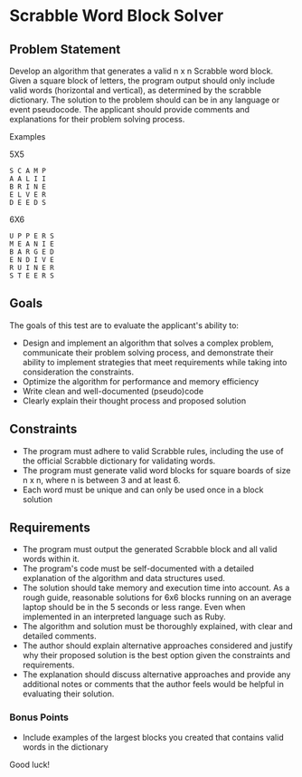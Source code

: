 # Scrabble Word Block Solver

## Problem Statement

Develop an algorithm that generates a valid n x n Scrabble word block. Given a square block of letters, the program output should only include valid words (horizontal and vertical), as determined by the scrabble dictionary. The solution to the problem should can be in any language or event pseudocode. The applicant should provide comments and explanations for their problem solving process.

Examples

5X5
```
S C A M P
A A L I I
B R I N E
E L V E R
D E E D S
```

6X6

```
U P P E R S
M E A N I E
B A R G E D
E N D I V E
R U I N E R
S T E E R S
```


## Goals

The goals of this test are to evaluate the applicant's ability to:

* Design and implement an algorithm that solves a complex problem, communicate their problem solving process, and demonstrate their ability to implement strategies that meet requirements while taking into consideration the constraints.
* Optimize the algorithm for performance and memory efficiency
* Write clean and well-documented (pseudo)code
* Clearly explain their thought process and proposed solution

## Constraints

* The program must adhere to valid Scrabble rules, including the use of the official Scrabble dictionary for validating words.
* The program must generate valid word blocks for square boards of size n x n, where n is between 3 and at least 6.
* Each word must be unique and can only be used once in a block solution

## Requirements

* The program must output the generated Scrabble block and all valid words within it.
* The program's code must be self-documented with a detailed explanation of the algorithm and data structures used.
* The solution should take memory and execution time into account. As a rough guide, reasonable solutions for 6x6 blocks running on an average laptop should be in the 5 seconds or less range. Even when implemented in an interpreted language such as Ruby.
* The algorithm and solution must be thoroughly explained, with clear and detailed comments.
* The author should explain alternative approaches considered and justify why their proposed solution is the best option given the constraints and requirements.
* The explanation should discuss alternative approaches and provide any additional notes or comments that the author feels would be helpful in evaluating their solution.

### Bonus Points

* Include examples of the largest blocks you created that contains valid words in the dictionary

Good luck!
